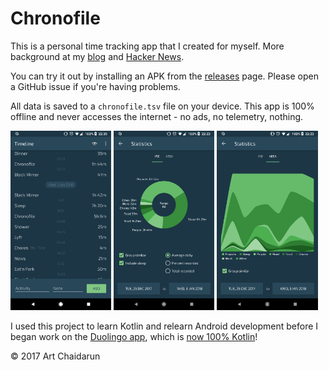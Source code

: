 # Chronofile

This is a personal time tracking app that I created for myself. More background at my [blog](https://chaidarun.com/ten-years-of-logging-my-life) and [Hacker News](https://news.ycombinator.com/item?id=29692087).

You can try it out by installing an APK from the [releases](https://github.com/artnc/chronofile/releases) page. Please open a GitHub issue if you're having problems.

All data is saved to a `chronofile.tsv` file on your device. This app is 100% offline and never accesses the internet - no ads, no telemetry, nothing.

<img alt="Timeline" src="https://raw.githubusercontent.com/artnc/chronofile/master/.github/Screenshot_20180103-223514.png" width="32%"> <img alt="Pie chart" src="https://raw.githubusercontent.com/artnc/chronofile/master/.github/Screenshot_20180103-222320.png" width="32%"> <img alt="Area chart" src="https://raw.githubusercontent.com/artnc/chronofile/master/.github/Screenshot_20180103-222328.png" width="32%">

I used this project to learn Kotlin and relearn Android development before I began work on the [Duolingo app](https://play.google.com/store/apps/details?id=com.duolingo), which is [now 100% Kotlin](https://blog.duolingo.com/migrating-duolingos-android-app-to-100-kotlin/)!

© 2017 Art Chaidarun
